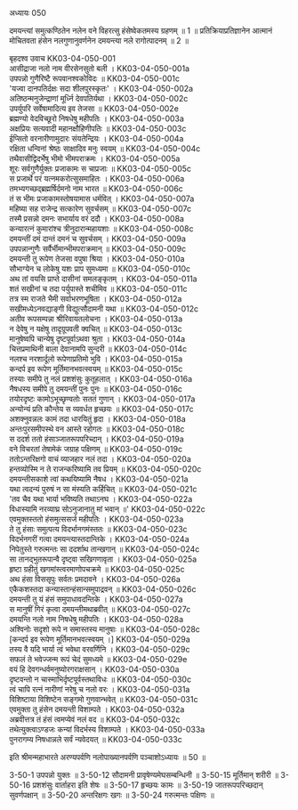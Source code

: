 अध्यायः 050

दमयन्त्यां समुत्कण्ठितेन नलेन वने विहरत्सु हंसेष्वेकतमस्य ग्रहणम् ॥ 1 ॥ प्रतिक्रियाप्रतिज्ञानेन आत्मानं मोचितवता हंसेन नलगुणानुवर्णनेन दमयन्त्या नले रागोत्पादनम् ॥ 2 ॥

बृहदश्व उवाच 	KK03-04-050-001  
आसीद्राजा नलो नाम वीरसेनसुतो बली ।	KK03-04-050-001a  
उपपन्नो गुणैरिष्टै रूपवानश्वकोविदः ॥	KK03-04-050-001c  
\'यज्वा दानपतिर्दक्षः सदा शीलपुरस्कृतः\' ।	KK03-04-050-002a  
अतिष्ठन्मनुजेन्द्राणां मूर्ध्नि देवपतिर्यथा ।	KK03-04-050-002c  
उपर्युपरि सर्वेषामादित्य इव तेजसा ॥	KK03-04-050-002e  
ब्रह्मण्यो वेदविच्छूरो निषधेषु महीपतिः ।	KK03-04-050-003a  
अक्षप्रियः सत्यवादी महानक्षौहिणीपतिः ॥	KK03-04-050-003c  
ईप्सितो वरनारीणामुदारः संयतेन्द्रियः ।	KK03-04-050-004a  
रक्षिता धन्विनां श्रेष्ठः साक्षादिव मनुः स्वयम् ॥	KK03-04-050-004c  
तथैवासीद्विदर्भेषु भीमो भीमपराक्रमः ।	KK03-04-050-005a  
शूरः सर्वगुणैर्युक्तः प्रजाकामः स चाप्रजाः ॥	KK03-04-050-005c  
स प्रजार्थे परं यत्नमकरोत्सुसमाहितः ।	KK03-04-050-006a  
तमभ्यगच्छद्ब्रह्मर्षिर्दमनो नाम भारत ॥	KK03-04-050-006c  
तं स भीमः प्रजाकामस्तोषयामास धर्मवित् ।	KK03-04-050-007a  
महिष्या सह राजेन्द्र सत्कारेण सुवर्चसम् ॥	KK03-04-050-007c  
तस्मै प्रसन्नो दमनः सभार्याय वरं ददौ ।	KK03-04-050-008a  
कन्यारत्नं कुमारांश्च त्रीनुदारान्महायशाः ॥	KK03-04-050-008c  
दमयन्तीं दमं दान्तं दमनं च सुवर्चसम् ।	KK03-04-050-009a  
उपपन्नान्गुणैः सर्वैर्भीमान्भीमपराक्रमान् ॥	KK03-04-050-009c  
दमयन्ती तु रूपेण तेजसा वपुषा श्रिया ।	KK03-04-050-010a  
सौभाग्येन च लोकेषु यशः प्राप सुमध्यमा ॥	KK03-04-050-010c  
अथ तां वयसि प्राप्ते दासीनां समलङ्कृतम् ।	KK03-04-050-011a  
शतं सखीनां च तदा पर्युपास्ते शचीमिव ॥	KK03-04-050-011c  
तत्र स्म राजते भैमी सर्वाभरणभूषिता ।	KK03-04-050-012a  
सखीमध्येऽनवद्याङ्गी विद्युत्सौदामनी यथा ॥	KK03-04-050-012c  
अतीव रूपसम्पन्ना श्रीरिवायतलोचना ।	KK03-04-050-013a  
न देवेषु न यक्षेषु तादृग्रूपवती क्वचित् ॥	KK03-04-050-013c  
मानुषेष्वपि चान्येषु दृष्टपूर्वाऽथवा श्रुता ।	KK03-04-050-014a  
चित्तप्रमाथिनी बाला देवानामपि सुन्दरी ॥	KK03-04-050-014c  
नलश्च नरशार्दूलो रूपेणाप्रतिमो भुवि ।	KK03-04-050-015a  
कन्दर्प इव रूपेण मूर्तिमानभवत्स्वयम् ॥	KK03-04-050-015c  
तस्याः समीपे तु नलं प्रशशंसुः कुतूहलात् ।	KK03-04-050-016a  
नैषधस्य समीपे तु दमयन्तीं पुनः पुनः ॥	KK03-04-050-016c  
तयोरदृष्टः कामोऽभूच्छृण्वतोः सततं गुणान् ।	KK03-04-050-017a  
अन्योन्यं प्रति कौन्तेय स व्यवर्धत हृच्छयः ॥	KK03-04-050-017c  
अशक्नुवन्नलः कामं तदा धारयितुं हृदा ।	KK03-04-050-018a  
अन्तःपुरसमीपस्थे वन आस्ते रहोगतः ॥	KK03-04-050-018c  
स ददर्श ततो हंसाञ्जातरूपपरिच्दान् ।	KK03-04-050-019a  
वने विचरतां तेषामेकं जग्राह पक्षिणम् ॥	KK03-04-050-019c  
ततोऽन्तरिक्षगो वाचं व्याजहार नलं तदा ।	KK03-04-050-020a  
हन्तव्योस्मि न ते राजन्करिष्यामि तव प्रियम् ॥	KK03-04-050-020c  
दमयन्तीसकाशे त्वां कथयिष्यामि नैषध ।	KK03-04-050-021a  
यथा त्वदन्यं पुरुषं न सा मंस्यति कर्हिचित् ॥	KK03-04-050-021c  
\'तव चैव यथा भार्या भविष्यति तथाऽनघ ।	KK03-04-050-022a  
विधास्यामि नरव्याघ्र सोऽनुजानातु मां भवान् ॥\'	KK03-04-050-022c  
एवमुक्तस्ततो हंसमुत्ससर्ज महीपतिः ।	KK03-04-050-023a  
ते तु हंसाः समुत्पत्य विदर्भानगमंस्ततः ॥	KK03-04-050-023c  
विदर्भनगरीं गत्वा दमयन्त्यास्तदान्तिके ।	KK03-04-050-024a  
निपेतुस्ते गरुत्मन्तः सा ददर्शाथ तान्खगान् ॥	KK03-04-050-024c  
सा तानद्भुतरूपान्वै दृष्ट्वा सखिगणावृता ।	KK03-04-050-025a  
हृष्टा ग्रहीतुं खगमांस्त्वरमाणोपचक्रमे ॥	KK03-04-050-025c  
अथ हंसा विससृपुः सर्वतः प्रमदावने ।	KK03-04-050-026a  
एकैकशस्तदा कन्यास्तान्हंसान्समुपाद्रवन् ॥	KK03-04-050-026c  
दमयन्ती तु यं हंसं समुपाधावदन्तिके ।	KK03-04-050-027a  
स मानुषीं गिरं कृत्वा दमयन्तीमथाब्रवीत् ॥	KK03-04-050-027c  
दमयन्ति नलो नाम निषधेषु महीपतिः ।	KK03-04-050-028a  
अश्विनोः सदृशो रूपे न समास्तस्य मानुषाः ॥	KK03-04-050-028c  
[कन्दर्प इव रूपेण मूर्तिमानभवत्स्वयम् ।]	KK03-04-050-029a  
तस्य वै यदि भार्या त्वं भवेथा वरवर्णिनि ।	KK03-04-050-029c  
सफलं ते भवेज्जन्म रूपं चेदं सुमध्यमे ॥	KK03-04-050-029e  
वयं हि देवगन्धर्वमनुष्योरगराक्षसान् ।	KK03-04-050-030a  
दृष्टवन्तो न चास्माभिर्दृष्टपूर्वस्तथाविधः ॥	KK03-04-050-030c  
त्वं चापि रत्नं नारीणां नरेषु च नलो वरः ।	KK03-04-050-031a  
विशिष्टाया विशिष्टेन सङ्गमो गुणवान्भवेत् ॥	KK03-04-050-031c  
एवमुक्ता तु हंसेन दमयन्ती विशाम्पते ।	KK03-04-050-032a  
अब्रवीत्तत्र तं हंसं त्वमप्येवं नलं वद ॥	KK03-04-050-032c  
तथेत्युक्त्वाऽण्डजः कन्यां विदर्भस्य विशाम्पते ।	KK03-04-050-033a  
पुनरागम्य निषधान्नले सर्वं न्यवेदयत् ॥	KK03-04-050-033c  

इति श्रीमन्महाभारते अरण्यपर्वणि नलोपाख्यानपर्वणि पञ्चाशोऽध्यायः ॥ 50 ॥

3-50-1 उपपन्नो युक्तः ॥ 3-50-12 सौदामनी प्रावृषेण्यमेघसम्बन्धिनी ॥ 3-50-15 मूर्तिमान् शरीरी ॥ 3-50-16 प्रशशंसुः वार्ताहरा इति शेषः ॥ 3-50-17 हृच्छयः कामः ॥ 3-50-19 जातरूपपरिच्छदान् सुवर्णपक्षान् ॥ 3-50-20 अन्तरिक्षगः खगः ॥ 3-50-24 गरुत्मन्तः पक्षिणः ॥
